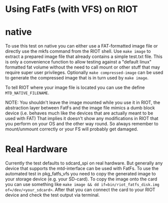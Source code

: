 Using FatFs (with VFS) on RIOT
=======================================

# native

To use this test on native you can either use a FAT-formatted image file or
directly use the mkfs command from the RIOT shell. Use `make image` to extract
a prepared image file that already contains a simple test.txt file. This is
only a convenience function to allow testing against a "default linux"
formatted fat volume without the need to call mount or other stuff that may
require super user privileges. Optionally `make compressed-image` can be used
to generate the compressed image that is in turn used by `make image`.

To tell RIOT where your image file is located you can use the define
`MTD_NATIVE_FILENAME`.

NOTE: You shouldn't leave the image mounted while you use it in RIOT, the
abstraction layer between FatFs and the image file mimics a dumb block device
(i.e. behaves much like the devices that are actually meant to be used with
FAT) That implies it doesn't show any modifications in RIOT that you perform on
your OS and the other way round. So always remember to mount/unmount correctly
or your FS will probably get damaged.

# Real Hardware

Currently the test defaults to sdcard_spi on real hardware. But generally any
device that supports the mtd-interface can be used with FatFs. To use the
automated test in pkg_fatfs_vfs you need to copy the generated image to your
storage device (e.g. your SD-card). To copy the image onto the card you can use
something like `make image && dd if=bin/riot_fatfs_disk.img
of=/dev/<your_sdcard>`. After that you can connect the card to your RIOT device
and check the test output via terminal.
